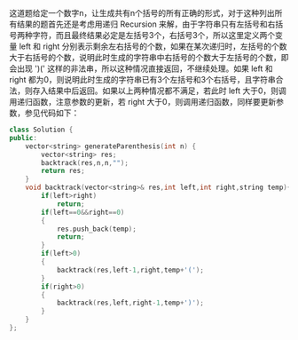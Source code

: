 这道题给定一个数字n，让生成共有n个括号的所有正确的形式，对于这种列出所有结果的题首先还是考虑用递归 Recursion 来解，由于字符串只有左括号和右括号两种字符，而且最终结果必定是左括号3个，右括号3个，所以这里定义两个变量 left 和 right 分别表示剩余左右括号的个数，如果在某次递归时，左括号的个数大于右括号的个数，说明此时生成的字符串中右括号的个数大于左括号的个数，即会出现 ')(' 这样的非法串，所以这种情况直接返回，不继续处理。如果 left 和 right 都为0，则说明此时生成的字符串已有3个左括号和3个右括号，且字符串合法，则存入结果中后返回。如果以上两种情况都不满足，若此时 left 大于0，则调用递归函数，注意参数的更新，若 right 大于0，则调用递归函数，同样要更新参数，参见代码如下：

```c++
class Solution {
public:
    vector<string> generateParenthesis(int n) {
        vector<string> res;
        backtrack(res,n,n,"");
        return res;
    }
    void backtrack(vector<string>& res,int left,int right,string temp){
        if(left>right)
            return;
        if(left==0&&right==0)
        {
            res.push_back(temp);
            return;
        }
        if(left>0)
        {
            backtrack(res,left-1,right,temp+'(');
        }
        if(right>0)
        {
            backtrack(res,left,right-1,temp+')');
        }
    }
};
```

